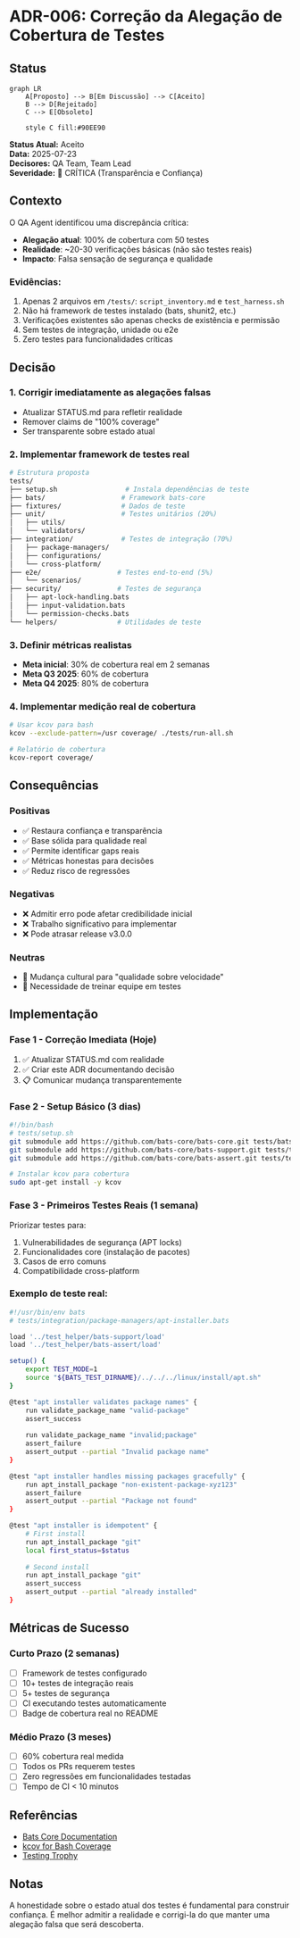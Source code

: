 # ADR-006: Correção da Alegação de Cobertura de Testes

## Status

```mermaid
graph LR
    A[Proposto] --> B[Em Discussão] --> C[Aceito]
    B --> D[Rejeitado]
    C --> E[Obsoleto]
    
    style C fill:#90EE90
```

**Status Atual:** Aceito  
**Data:** 2025-07-23  
**Decisores:** QA Team, Team Lead  
**Severidade:** 🚨 CRÍTICA (Transparência e Confiança)

## Contexto

O QA Agent identificou uma discrepância crítica:
- **Alegação atual**: 100% de cobertura com 50 testes
- **Realidade**: ~20-30 verificações básicas (não são testes reais)
- **Impacto**: Falsa sensação de segurança e qualidade

### Evidências:
1. Apenas 2 arquivos em `/tests/`: `script_inventory.md` e `test_harness.sh`
2. Não há framework de testes instalado (bats, shunit2, etc.)
3. Verificações existentes são apenas checks de existência e permissão
4. Sem testes de integração, unidade ou e2e
5. Zero testes para funcionalidades críticas

## Decisão

### 1. Corrigir imediatamente as alegações falsas
- Atualizar STATUS.md para refletir realidade
- Remover claims de "100% coverage"
- Ser transparente sobre estado atual

### 2. Implementar framework de testes real
```bash
# Estrutura proposta
tests/
├── setup.sh                 # Instala dependências de teste
├── bats/                   # Framework bats-core
├── fixtures/               # Dados de teste
├── unit/                   # Testes unitários (20%)
│   ├── utils/
│   └── validators/
├── integration/            # Testes de integração (70%)
│   ├── package-managers/
│   ├── configurations/
│   └── cross-platform/
├── e2e/                   # Testes end-to-end (5%)
│   └── scenarios/
├── security/              # Testes de segurança
│   ├── apt-lock-handling.bats
│   ├── input-validation.bats
│   └── permission-checks.bats
└── helpers/               # Utilidades de teste
```

### 3. Definir métricas realistas
- **Meta inicial**: 30% de cobertura real em 2 semanas
- **Meta Q3 2025**: 60% de cobertura
- **Meta Q4 2025**: 80% de cobertura

### 4. Implementar medição real de cobertura
```bash
# Usar kcov para bash
kcov --exclude-pattern=/usr coverage/ ./tests/run-all.sh

# Relatório de cobertura
kcov-report coverage/
```

## Consequências

### Positivas
- ✅ Restaura confiança e transparência
- ✅ Base sólida para qualidade real
- ✅ Permite identificar gaps reais
- ✅ Métricas honestas para decisões
- ✅ Reduz risco de regressões

### Negativas
- ❌ Admitir erro pode afetar credibilidade inicial
- ❌ Trabalho significativo para implementar
- ❌ Pode atrasar release v3.0.0

### Neutras
- 🔄 Mudança cultural para "qualidade sobre velocidade"
- 🔄 Necessidade de treinar equipe em testes

## Implementação

### Fase 1 - Correção Imediata (Hoje)
1. ✅ Atualizar STATUS.md com realidade
2. ✅ Criar este ADR documentando decisão
3. 📋 Comunicar mudança transparentemente

### Fase 2 - Setup Básico (3 dias)
```bash
#!/bin/bash
# tests/setup.sh
git submodule add https://github.com/bats-core/bats-core.git tests/bats
git submodule add https://github.com/bats-core/bats-support.git tests/test_helper/bats-support
git submodule add https://github.com/bats-core/bats-assert.git tests/test_helper/bats-assert

# Instalar kcov para cobertura
sudo apt-get install -y kcov
```

### Fase 3 - Primeiros Testes Reais (1 semana)
Priorizar testes para:
1. Vulnerabilidades de segurança (APT locks)
2. Funcionalidades core (instalação de pacotes)
3. Casos de erro comuns
4. Compatibilidade cross-platform

### Exemplo de teste real:
```bash
#!/usr/bin/env bats
# tests/integration/package-managers/apt-installer.bats

load '../test_helper/bats-support/load'
load '../test_helper/bats-assert/load'

setup() {
    export TEST_MODE=1
    source "${BATS_TEST_DIRNAME}/../../../linux/install/apt.sh"
}

@test "apt installer validates package names" {
    run validate_package_name "valid-package"
    assert_success
    
    run validate_package_name "invalid;package"
    assert_failure
    assert_output --partial "Invalid package name"
}

@test "apt installer handles missing packages gracefully" {
    run apt_install_package "non-existent-package-xyz123"
    assert_failure
    assert_output --partial "Package not found"
}

@test "apt installer is idempotent" {
    # First install
    run apt_install_package "git"
    local first_status=$status
    
    # Second install
    run apt_install_package "git"
    assert_success
    assert_output --partial "already installed"
}
```

## Métricas de Sucesso

### Curto Prazo (2 semanas)
- [ ] Framework de testes configurado
- [ ] 10+ testes de integração reais
- [ ] 5+ testes de segurança
- [ ] CI executando testes automaticamente
- [ ] Badge de cobertura real no README

### Médio Prazo (3 meses)
- [ ] 60% cobertura real medida
- [ ] Todos os PRs requerem testes
- [ ] Zero regressões em funcionalidades testadas
- [ ] Tempo de CI < 10 minutos

## Referências

- [Bats Core Documentation](https://bats-core.readthedocs.io/)
- [kcov for Bash Coverage](https://github.com/SimonKagstrom/kcov)
- [Testing Trophy](https://kentcdodds.com/blog/the-testing-trophy-and-testing-classifications)

## Notas

A honestidade sobre o estado atual dos testes é fundamental para construir confiança. É melhor admitir a realidade e corrigi-la do que manter uma alegação falsa que será descoberta.